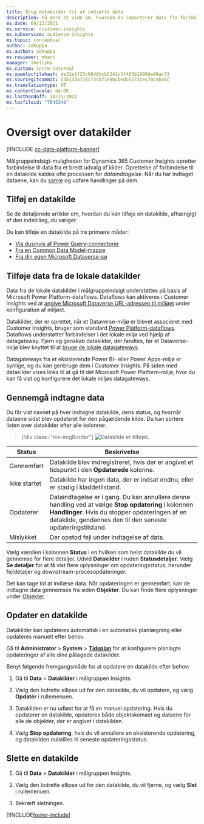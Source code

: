```yaml
---
title: Brug datakilder til at indsætte data
description: Få mere at vide om, hvordan du importerer data fra forskellige kilder.
ms.date: 04/12/2021
ms.service: customer-insights
ms.subservice: audience-insights
ms.topic: conceptual
author: adkuppa
ms.author: adkuppa
ms.reviewer: mhart
manager: shellyha
ms.custom: intro-internal
ms.openlocfilehash: de31e1f25c08d0bcb5341c5f465b1999de48acf3
ms.sourcegitcommit: 53b133a716c73cb71e8bcbedc6273cec70ceba6c
ms.translationtype: HT
ms.contentlocale: da-DK
ms.lasthandoff: 10/15/2021
ms.locfileid: "7645348"
---
```

# <a name="data-sources-overview"></a>Oversigt over datakilder

[!INCLUDE [cc-data-platform-banner](../includes/cc-data-platform-banner.md)]

Målgruppeindsigt-muligheden for Dynamics 365 Customer Insights opretter forbindelse til data fra et bredt udvalg af kilder. Oprettelse af forbindelse til en datakilde kaldes ofte processen for *dataindtagelse*. Når du har indtaget dataene, kan du [samle](data-unification.md) og udføre handlinger på dem.

## <a name="add-a-data-source"></a>Tilføj en datakilde

Se de detaljerede artikler om, hvordan du kan tilføje en datakilde, afhængigt af den indstilling, du vælger.

Du kan tilføje en datakilde på tre primære måder:

- [Via dusinvis af Power Query-connectorer](connect-power-query.md)
- [Fra en Common Data Model-mappe](connect-common-data-model.md)
- [Fra din egen Microsoft Dataverse-sø](connect-dataverse-managed-lake.md)

## <a name="add-data-from-on-premises-data-sources"></a>Tilføje data fra de lokale datakilder

Data fra de lokale datakilder i målgruppeindsigt understøttes på basis af Microsoft Power Platform-dataflows. Dataflows kan aktiveres i Customer Insights ved at [angive Microsoft Dataverse URL-adressen til miljøet](create-environment.md) under konfiguration af miljøet.

Datakilder, der er oprettet, når et Dataverse-miljø er blevet associeret med Customer Insights, bruger som standard [Power Platform-dataflows](/power-query/dataflows/overview-dataflows-across-power-platform-dynamics-365). Dataflows understøtter forbindelser i det lokale miljø ved hjælp af datagateway. Fjern og genskab datakilder, der fandtes, før et Dataverse-miljø blev knyttet til at [bruge de lokale datagateways](/data-integration/gateway/service-gateway-app).

Datagateways fra et eksisterende Power BI- eller Power Apps-miljø er synlige, og du kan genbruge dem i Customer Insights. På siden med datakilder vises links til at gå til det Microsoft Power Platform-miljø, hvor du kan få vist og konfigurere det lokale miljøs datagateways.

## <a name="review-ingested-data"></a>Gennemgå indtagne data

Du får vist navnet på hver indtagne datakilde, dens status, og hvornår dataene sidst blev opdateret for den pågældende kilde. Du kan sortere listen over datakilder efter alle kolonner.

> [!div class="mx-imgBorder"]
> ![Datakilde er tilføjet.](media/configure-data-datasource-added.png "Tilføjet datakilde")

|Status  |Beskrivelse  |
|---------|---------|
|Gennemført   |Datakilde blev indregistreret, hvis der er angivet et tidspunkt i den **Opdaterede** kolonne.
|Ikke startet   |Datakilde har ingen data, der er indsat endnu, eller er stadig i kladdetilstand.         |
|Opdaterer    |Dataindtagelse er i gang. Du kan annullere denne handling ved at vælge **Stop opdatering** i kolonnen **Handlinger**. Hvis du stopper opdateringen af en datakilde, gendannes den til den seneste opdateringstilstand.       |
|Mislykket     |Der opstod fejl under indtagelse af data.         |

Vælg værdien i kolonnen **Status** i en hvilken som helst datakilde du vil gennemse for flere detaljer. Udvid **Datakilder** i ruden **Statusdetaljer**. Vælg **Se detaljer** for at få vist flere oplysninger om opdateringsstatus, herunder fejldetaljer og downstream-procesopdateringer.

Det kan tage tid at indlæse data. Når opdateringen er gennemført, kan de indtagne data gennemses fra siden **Objekter**. Du kan finde flere oplysninger under [Objekter](entities.md).

## <a name="refresh-a-data-source"></a>Opdater en datakilde

Datakilder kan opdateres automatisk i en automatisk planlægning eller opdateres manuelt efter behov. 

Gå til **Administrator** > **System** > [**Tidsplan**](system.md#schedule-tab) for at konfigurere planlagte opdateringer af alle dine påtagede datakilder.

Benyt følgende fremgangsmåde for at opdatere en datakilde efter behov:

1. Gå til **Data** > **Datakilder** i målgruppen Insights.

2. Vælg den lodrette ellipse ud for den datakilde, du vil opdatere, og vælg **Opdatér** i rullemenuen.

3. Datakilden er nu udløst for at få en manuel opdatering. Hvis du opdaterer en datakilde, opdateres både objektskemaet og dataene for alle de objekter, der er angivet i datakilden.

4. Vælg **Stop opdatering**, hvis du vil annullere en eksisterende opdatering, og datakilden nulstilles til seneste opdateringsstatus.

## <a name="delete-a-data-source"></a>Slette en datakilde

1. Gå til **Data** > **Datakilder** i målgruppen Insights.

2. Vælg den lodrette ellipse ud for den datakilde, du vil fjerne, og vælg **Slet** i rullemenuen.

3. Bekræft sletningen.


[!INCLUDE[footer-include](../includes/footer-banner.md)]
